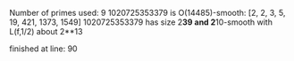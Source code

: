 Number of primes used: 9
1020725353379 is O(14485)-smooth:
	 [2, 2, 3, 5, 19, 421, 1373, 1549]
1020725353379 has size 2**39 and 2**10-smooth with L(f,1/2) about 2**13

finished at line: 90
